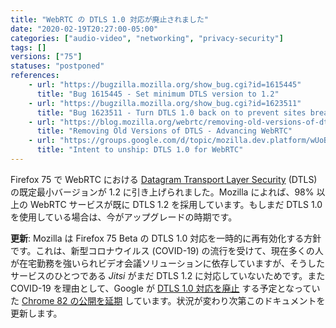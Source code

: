 ```yaml
---
title: "WebRTC の DTLS 1.0 対応が廃止されました"
date: "2020-02-19T20:27:00-05:00"
categories: ["audio-video", "networking", "privacy-security"]
tags: []
versions: ["75"]
statuses: "postponed"
references:
    - url: "https://bugzilla.mozilla.org/show_bug.cgi?id=1615445"
      title: "Bug 1615445 - Set minimum DTLS version to 1.2"
    - url: "https://bugzilla.mozilla.org/show_bug.cgi?id=1623511"
      title: "Bug 1623511 - Turn DTLS 1.0 back on to prevent sites breaking during Covid-19 traffic increase"
    - url: "https://blog.mozilla.org/webrtc/removing-old-versions-of-dtls/"
      title: "Removing Old Versions of DTLS - Advancing WebRTC"
    - url: "https://groups.google.com/d/topic/mozilla.dev.platform/wUoBf0FqqcE/discussion"
      title: "Intent to unship: DTLS 1.0 for WebRTC"
---
```

Firefox 75 で WebRTC における [Datagram Transport Layer Security](https://developer.mozilla.org/docs/Glossary/DTLS) (DTLS) の既定最小バージョンが 1.2 に引き上げられました。Mozilla によれば、98% 以上の WebRTC サービスが既に DTLS 1.2 を採用しています。もしまだ DTLS 1.0 を使用している場合は、今がアップグレードの時期です。

**更新**: Mozilla は Firefox 75 Beta の DTLS 1.0 対応を一時的に再有効化する方針です。これは、新型コロナウイルス (COVID-19) の流行を受けて、現在多くの人が在宅勤務を強いられビデオ会議ソリューションに依存していますが、そうしたサービスのひとつである *Jitsi* がまだ DTLS 1.2 に対応していないためです。また COVID-19 を理由として、Google が [DTLS 1.0 対応を廃止](https://bugs.chromium.org/p/webrtc/issues/detail?id=10261) する予定となっていた [Chrome 82 の公開を延期](https://blog.chromium.org/2020/03/upcoming-chrome-releases.html) しています。状況が変わり次第このドキュメントを更新します。
